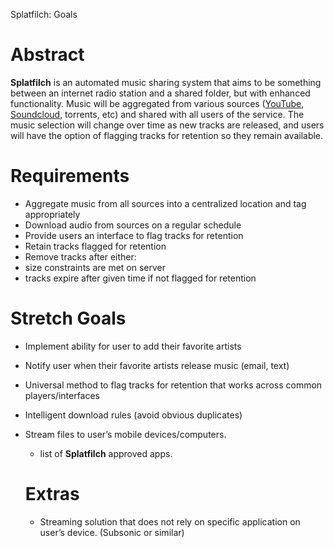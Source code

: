 Splatfilch: Goals

# Abstract
__Splatfilch__ is an automated music sharing system that aims to be something between an internet radio station and a shared folder, but with enhanced functionality.  Music will be aggregated from various sources ([YouTube](www.youtube.com), [Soundcloud](www.soundcloud.com), torrents, etc) and shared with all users of the service.  The music selection will change over time as new tracks are released, and users will have the option of flagging tracks for retention so they remain available. 

# Requirements
- Aggregate music from all sources into a centralized location and tag appropriately
- Download audio from sources on a regular schedule 
- Provide users an interface to flag tracks for retention
- Retain tracks flagged for retention
- Remove tracks after either:
- size constraints are met on server
- tracks expire after given time if not flagged for retention

# Stretch Goals
- Implement ability for user to add their favorite artists
- Notify user when their favorite artists release music (email, text)

- Universal method to flag tracks for retention that works across common players/interfaces
- Intelligent download rules (avoid obvious duplicates)
- Stream files to user’s mobile devices/computers.
    - list of __Splatfilch__ approved apps.

    # Extras
    - Streaming solution that does not rely on specific application on user’s device.  (Subsonic or similar)
